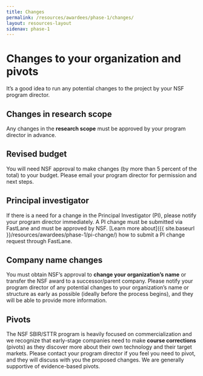 ```yaml
---
title: Changes
permalink: /resources/awardees/phase-1/changes/
layout: resources-layout
sidenav: phase-1
---
```


# Changes to your organization and pivots

It’s a good idea to run any potential changes to the project by your NSF program director.  

## Changes in research scope 

Any changes in the **research scope** must be approved by your program director in advance.  

## Revised budget 

You will need NSF approval to make changes (by more than 5 percent of the total) to your budget. Please email your program director for permission and next steps. 

## Principal investigator 

If there is a need for a change in the Principal Investigator (PI), please notify your program director immediately.  A PI change must be submitted via FastLane and must be approved by NSF. [Learn more about]({{ site.baseurl }}/resources/awardees/phase-1/pi-change/) how to submit a PI change request through FastLane. 

## Company name changes 

You must obtain NSF’s approval to **change your organization’s name** or transfer the NSF award to a successor/parent company. Please notify your program director of any potential changes to your organization’s name or structure as early as possible (ideally before the process begins), and they will be able to provide more information. 

## Pivots

The NSF SBIR/STTR program is heavily focused on commercialization and we recognize that early-stage companies need to make **course corrections** (pivots) as they discover more about their own technology and their target markets. Please contact your program director if you feel you need to pivot, and they will discuss with you the proposed changes. We are generally supportive of evidence-based pivots.  
